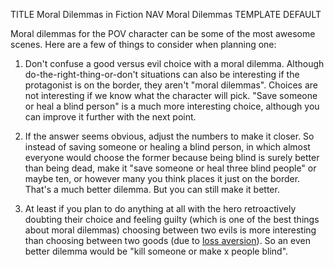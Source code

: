 TITLE Moral Dilemmas in Fiction
NAV Moral Dilemmas
TEMPLATE DEFAULT

Moral dilemmas for the POV character can be some of the most awesome scenes. Here are a few of things to consider when planning one:

1. Don't confuse a good versus evil choice with a moral dilemma. Although do-the-right-thing-or-don't situations can also be interesting if the protagonist is on the border, they aren't "moral dilemmas". Choices are not interesting if we know what the character will pick. "Save someone or heal a blind person" is a much more interesting choice, although you can improve it further with the next point.

2. If the answer seems obvious, adjust the numbers to make it closer. So instead of saving someone or healing a blind person, in which almost everyone would choose the former because being blind is surely better than being dead, make it "save someone or heal three blind people" or maybe ten, or however many you think places it just on the border. That's a much better dilemma. But you can still make it better.

3. At least if you plan to do anything at all with the hero retroactively doubting their choice and feeling guilty (which is one of the best things about moral dilemmas) choosing between two evils is more interesting than choosing between two goods (due to [loss aversion](https://en.wikipedia.org/wiki/Loss_aversion)). So an even better dilemma would be "kill someone or make x people blind".
